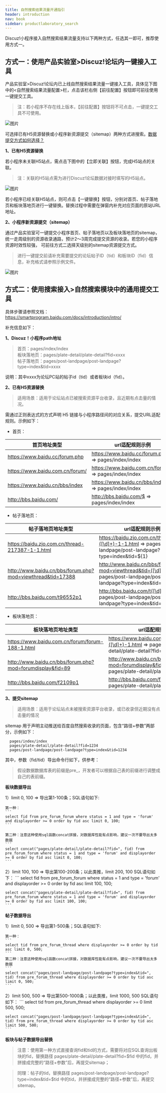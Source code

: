 ```yaml
---
title: 自然搜索结果流量开通指引
header: introduction
nav: book
sidebar: productlaboratory_search
---
```






Discuz!小程序接入自然搜索结果流量支持以下两种方式，任选其一即可，推荐使用方式一。

## 方式一：使用产品实验室>Discuz!论坛内一键接入工具
 

产品实验室>Discuz!论坛内已上线自然搜索结果流量一键接入工具，具体见下图中的<自然搜索结果流量配置>栏，点击该栏右侧【前往配置】按钮即可前往使用一键提交工具。

>注：若小程序不存在线上版本，【前往配置】按钮将不可点击，一键提交工具不可使用。

![图片](https://b.bdstatic.com/searchbox/icms/searchbox/img/03091.png)

可选择已有H5资源替换或小程序新资源提交（sitemap）两种方式进搜索。[数据提交方式如何选择？](https://smartprogram.baidu.com/docs/introduction/rank_data/)

**1、已有H5资源替换**

若小程序未关联H5站点，需点击下图中的【立即关联】按钮，完成H5站点的关联。
>注：关联的H5站点需为进行Discuz!论坛数据对接时填写的H5站点。

![图片](https://b.bdstatic.com/searchbox/icms/searchbox/img/03092.png)

若小程序已经关联H5站点，则可点击【一键替换】按钮，分别对首页、帖子落地页和板块落地页进行一键替换。替换过程中需要在弹窗内补充对应页面的原站URL地址。

**2、小程序新资源提交（sitemap）**

通过产品实验室可一键提交小程序首页、帖子落地页以及板块落地页的sitemap，统一走周级别的资源收录通路，预计2～3周完成提交资源的收录。若您的小程序资源时效性较强， 可前往方式二选择天级别的sitemap资源提交方式。

>进行一键提交前请补充需要提交的论坛帖子ID（tid）和板块ID（fid）信息，补充格式请参照示例文件。

![图片](https://b.bdstatic.com/searchbox/icms/searchbox/img/03093.png)

## 方式二：使用搜索接入>自然搜索模块中的通用提交工具

具体步骤请参照文档：https://smartprogram.baidu.com/docs/introduction/intro/

补充信息如下：

**1、Discuz！小程序path地址**

> 首页：pages/index/index  
> 板块落地页：pages/plate-detail/plate-detail?fid=xxxx  
> 帖子落地页：pages/post-landpage/post-landpage?type=index&tid=xxxx

说明：其中xxxx为论坛PC站的帖子id（tid）或者板块id（fid）。

**2、已有H5资源替换**

> 适用场景：适用于论坛站点已被搜索资源平台收录，且近期有点击量的情况。

需通过正则表达式的方式声明 H5 链接与小程序路径间的对应关系，提交URL适配规则。示例如下：

- 首页：

|首页地址类型 | url适配规则示例 | 
|---|---|
|https://www.baidu.cc/forum.php |https://www.baidu.cc/forum.php$ => pages/index/index| 
|https://www.baidu.com.cn/forum/|https://www.baidu.com.cn/forum/$ => pages/index/index | 
|https://www.baidu.cn/bbs/index|https://www.baidu.cn/bbs/index$ => pages/index/index  | 
|http://bbs.baidu.com/ |http://bbs.baidu.com/$ => pages/index/index  | 


- 帖子落地页：

|帖子落地页地址类型 | url适配规则示例 | 
|---|---|
|https://baidu.zjo.com.cn/thread-217387-1-1.html |https://baidu.zjo.com.cn/thread-([\d]+)-1-1.html => pages/post-landpage/post-landpage?type=index&tid=${1} | 
|http://www.baidu.cn/bbs/forum.php?mod=viewthread&tid=17388 |http://www.baidu.cn/bbs/forum.php?mod=viewthread&tid=([\d]+) => pages/post-landpage/post-landpage?type=index&tid=${1} | 
|http://bbs.baidu.com/t96552p1 |http://bbs.baidu.com/t([\d]+)p1 => pages/post-landpage/post-landpage?type=index&tid=${1}| 


- 板块落地页：

|板块落地页地址类型 | url适配规则示例 | 
|---|---|
|https://www.baidu.com.cn/forum/forum-188-1.html |https://www.baidu.com.cn/forum/forum-([\d]+)-1.html => pages/plate-detail/plate-detail?fid=${1} | 
| http://www.baidu.cn/bbs/forum.php?mod=forumdisplay&fid=89|http://www.baidu.cn/bbs/forum.php?mod=forumdisplay&fid=([\d]+) => pages/plate-detail/plate-detail?fid=${1}  | 
|http://bbs.baidu.com/f2109p1 |http://bbs.baidu.com/f([\d]+)p1 => pages/plate-detail/plate-detail?fid=${1} | 

**3、提交sitemap**

> 适用场景：适用于论坛站点未被搜索资源平台收录，或已收录但近期没有点击量的情况

sitemap 用于声明主动推送给百度自然搜索收录的页面，包含“路径+参数”两部分，示例如下：

```
  pages/index/index  
  pages/plate-detail/plate-detail?fid=1234  
  pages/post-landpage/post-landpage?type=index&tid=1234  
```
其中，参数（fid/tid）导出命令行如下，供参考：

> 假设数据数据库表的前缀是pre_，开发者可以根据自己表的前缀进行调整成自己的表前缀。

**板块数据导出**  

1）limit 0, 100 => 导出第1-100条；SQL语句如下:
	
	第一种：
	```
	select fid from pre_forum_forum where status = 1 and type = 'forum' and displayorder >= 0 order by fid asc limit 0, 100;
	```
	
	第二种：注意这种使用sql函数concat拼接，对数据库性能有点影响，建议一次不要导出太多数据
	```
	select concat("pages/plate-detail/plate-detail?fid=", fid) from pre_forum_forum where status = 1 and type = 'forum' and displayorder >= 0 order by fid asc limit 0, 100;
	```

2）limit 100, 100 => 导出第100-200条；以此类推，limit 200, 100 SQL语句如下：
	```
	select fid from pre_forum_forum where status = 1 and type = 'forum' and displayorder >= 0 order by fid asc limit 100, 100;
	
	select concat("pages/plate-detail/plate-detail?fid=", fid) from pre_forum_forum where status = 1 and type = 'forum' and displayorder >= 0 order by fid asc limit 100, 100;
	```
**帖子数据导出**
  
1）limit 0, 500 => 导出第1-500条；SQL语句如下:

	第一种：
	```
	select tid from pre_forum_thread where displayorder >= 0 order by tid asc limit 0, 500;
	```
	第二种：注意这种使用sql函数concat拼接，对数据库性能有点影响，建议一次不要导出太多数据
	```
	select concat("pages/post-landpage/post-landpage?type=index&tid=", tid) from pre_forum_thread where displayorder >= 0 order by tid asc limit 0, 500;
	```
2）limit 500, 500 => 导出第500-1000条；以此类推，limit 1000, 500 SQL语句如下：
	```
	select tid from pre_forum_thread where displayorder >= 0 limit 500, 500;
	
	select concat("pages/post-landpage/post-landpage?type=index&tid=", tid) from pre_forum_thread where displayorder >= 0 order by tid asc limit 500, 500;
	```

	 
**板块与帖子数据导出替换**  

> 注意：使用第一种方式直接查询fid和tid的方式，需要将对应SQL查询出板块的fid，替换路径 pages/plate-detail/plate-detail?fid=$fid 中的fid，并拼接成完整的“路径+参数”后，再提交sitemap；  

> 同理：帖子的tid，替换路径 pages/post-landpage/post-landpage?type=index&tid=$tid 中的tid，并拼接成完整的“路径+参数”后，再提交sitemap。